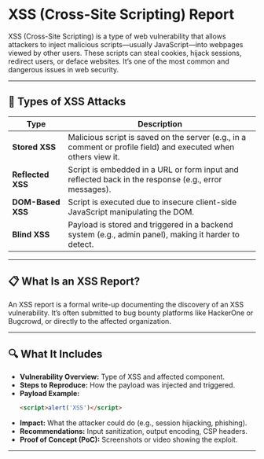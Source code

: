 # XSS (Cross-Site Scripting) Report

XSS (Cross-Site Scripting) is a type of web vulnerability that allows attackers to inject malicious scripts—usually JavaScript—into webpages viewed by other users. These scripts can steal cookies, hijack sessions, redirect users, or deface websites. It’s one of the most common and dangerous issues in web security.

---

## 🧨 Types of XSS Attacks

| Type         | Description                                                                                      |
|--------------|--------------------------------------------------------------------------------------------------|
| **Stored XSS**    | Malicious script is saved on the server (e.g., in a comment or profile field) and executed when others view it. |
| **Reflected XSS** | Script is embedded in a URL or form input and reflected back in the response (e.g., error messages). |
| **DOM-Based XSS** | Script is executed due to insecure client-side JavaScript manipulating the DOM.              |
| **Blind XSS**     | Payload is stored and triggered in a backend system (e.g., admin panel), making it harder to detect. |

---

## 📋 What Is an XSS Report?

An XSS report is a formal write-up documenting the discovery of an XSS vulnerability. It’s often submitted to bug bounty platforms like HackerOne or Bugcrowd, or directly to the affected organization.

---

## 🔍 What It Includes

- **Vulnerability Overview:** Type of XSS and affected component.
- **Steps to Reproduce:** How the payload was injected and triggered.
- **Payload Example:**  
  ```html
  <script>alert('XSS')</script>
  ```
- **Impact:** What the attacker could do (e.g., session hijacking, phishing).
- **Recommendations:** Input sanitization, output encoding, CSP headers.
- **Proof of Concept (PoC):** Screenshots or video showing the exploit.
---

